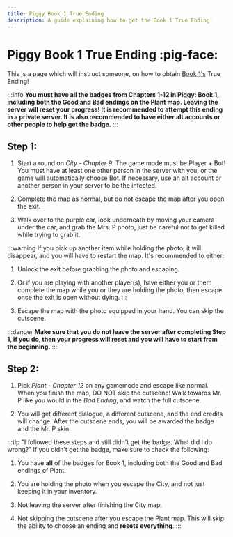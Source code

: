 ```yaml
---
title: Piggy Book 1 True Ending
description: A guide explaining how to get the Book 1 True Ending!
---
```


# **Piggy Book 1 True Ending** :pig-face:

This is a page which will instruct someone, on how to obtain [Book 1's](https://www.rolimons.com/gamebadge/2124540781) True Ending!

:::info
**You must have all the badges from Chapters 1-12 in Piggy: Book 1, including both the Good and Bad endings on the Plant map. Leaving the server will reset your progress! It is recommended to attempt this ending in a private server. It is also recommended to have either alt accounts or other people to help get the badge.**
:::

## Step 1:

1. Start a round on *City - Chapter 9*. The game mode must be Player + Bot! You must have at least one other person in the server with you, or the game will automatically choose Bot. If necessary, use an alt account or another person in your server to be the infected.

2. Complete the map as normal, but do not escape the map after you open the exit.

3. Walk over to the purple car, look underneath by moving your camera under the car, and grab the Mrs. P photo, just be careful not to get killed while trying to grab it.

:::warning
If you pick up another item while holding the photo, it will disappear, and you will have to restart the map. It's recommended to either:

1. Unlock the exit before grabbing the photo and escaping.

2. Or if you are playing with another player(s), have either you or them complete the map while you or they are holding the photo, then escape once the exit is open without dying.
:::

4. Escape the map with the photo equipped in your hand. You can skip the cutscene.

:::danger
**Make sure that you do not leave the server after completing Step 1, if you do, then your progress will reset and you will have to start from the beginning.**
:::

## Step 2:

1. Pick *Plant - Chapter 12* on any gamemode and escape like normal. When you finish the map, DO NOT skip the cutscene! Walk towards Mr. P like you would in the *Bad Ending*, and watch the full cutscene.

2. You will get different dialogue, a different cutscene, and the end credits will change. After the cutscene ends, you will be awarded the badge and the Mr. P skin.

:::tip "I followed these steps and still didn't get the badge. What did I do wrong?"
If you didn't get the badge, make sure to check the following:

1. You have **all** of the badges for Book 1, including both the Good and Bad endings of Plant.

2. You are holding the photo when you escape the City, and not just keeping it in your inventory.

3. Not leaving the server after finishing the City map.

4. Not skipping the cutscene after you escape the Plant map. This will skip the ability to choose an ending and **resets everything**.
:::
